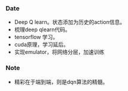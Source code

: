### Date
- Deep Q learn。状态添加为历史的action信息。
- 梳理deep qlearn代码。
- tensorflow 学习。
- cuda原理，学习延后。
- 实现emulator，将网络分层，加速训练

### Note
- 精彩在于端到端，则是dqn算法的精髓。